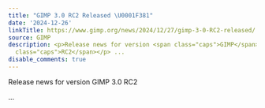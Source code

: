 ```yaml
---
title: "GIMP 3.0 RC2 Released \U0001F381"
date: '2024-12-26'
linkTitle: https://www.gimp.org/news/2024/12/27/gimp-3-0-RC2-released/
source: GIMP
description: <p>Release news for version <span class="caps">GIMP</span> 3.0 <span
  class="caps">RC2</span></p> ...
disable_comments: true
---
```

<p>Release news for version <span class="caps">GIMP</span> 3.0 <span class="caps">RC2</span></p> ...